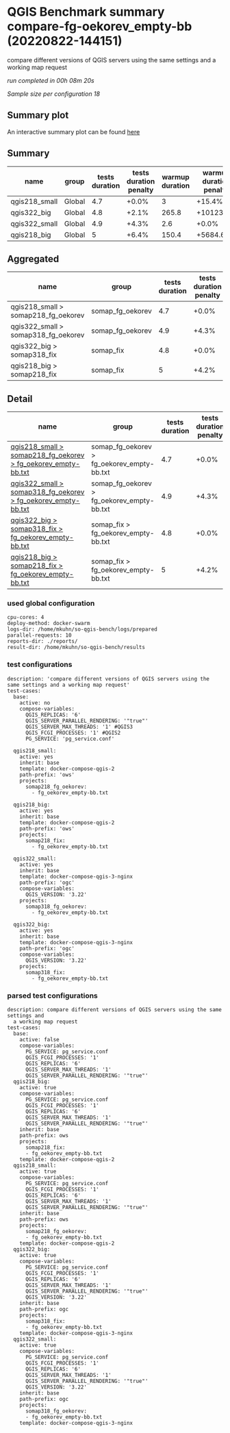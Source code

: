 # QGIS Benchmark summary compare-fg-oekorev_empty-bb (20220822-144151)


compare different versions of QGIS servers using the same settings and a working map request

_run completed in 00h 08m 20s_

_Sample size per configuration 18_
## Summary plot
An interactive summary plot can be found [here](report_compare-fg-oekorev_empty-bb_20220822-144151_plot.html)

## Summary
| name          | group   |   tests duration | tests duration penalty   |   warmup duration | warmup duration penalty   |   totalResTime | totalResTime penalty   |   medianResTime | medianResTime penalty   |   minResTime |   maxResTime |   responseSizeMB |   sampleCount |   errorCount |   memMaxMB |   memAvgMB |   memMinMB |   cpuMax% |   cpuAvg% |   cpuMin% |   errorPct |
|---------------|---------|------------------|--------------------------|-------------------|---------------------------|----------------|------------------------|-----------------|-------------------------|--------------|--------------|------------------|---------------|--------------|------------|------------|------------|-----------|-----------|-----------|------------|
| qgis218_small | Global  |              4.7 | +0.0%                    |               3   | +15.4%                    |            0.1 | +0.0%                  |               1 | +0.0%                   |            1 |           25 |                0 |            18 |           18 |     5781   |     5781   |     5781   |       0.7 |       0.7 |       0.7 |        100 |
| qgis322_big   | Global  |              4.8 | +2.1%                    |             265.8 | +10123.1%                 |            0.1 | +174.0%                |               6 | +500.0%                 |            5 |           29 |                0 |            18 |           18 |     -inf   |      nan   |      inf   |    -inf   |     nan   |     inf   |        100 |
| qgis322_small | Global  |              4.9 | +4.3%                    |               2.6 | +0.0%                     |            0.1 | +40.0%                 |               3 | +200.0%                 |            2 |           23 |                0 |            18 |           18 |     6541.9 |     6541.9 |     6541.9 |       6.4 |       6.4 |       6.4 |        100 |
| qgis218_big   | Global  |              5   | +6.4%                    |             150.4 | +5684.6%                  |            1.1 | +2160.0%               |               1 | +0.0%                   |            1 |         1102 |                0 |            18 |           18 |     -inf   |      nan   |      inf   |    -inf   |     nan   |     inf   |        100 |

## Aggregated
| name                                | group            |   tests duration | tests duration penalty   |   warmup duration | warmup duration penalty   |   totalResTime | totalResTime penalty   |   medianResTime | medianResTime penalty   |   minResTime |   maxResTime |   responseSizeMB |   sampleCount |   errorCount |   memMaxMB |   memAvgMB |   memMinMB |   cpuMax% |   cpuAvg% |   cpuMin% |   errorPct |
|-------------------------------------|------------------|------------------|--------------------------|-------------------|---------------------------|----------------|------------------------|-----------------|-------------------------|--------------|--------------|------------------|---------------|--------------|------------|------------|------------|-----------|-----------|-----------|------------|
| qgis218_small > somap218_fg_oekorev | somap_fg_oekorev |              4.7 | +0.0%                    |               3   | +15.4%                    |            0.1 | +0.0%                  |               1 | +0.0%                   |            1 |           25 |                0 |            18 |           18 |     5781   |     5781   |     5781   |       0.7 |       0.7 |       0.7 |        100 |
| qgis322_small > somap318_fg_oekorev | somap_fg_oekorev |              4.9 | +4.3%                    |               2.6 | +0.0%                     |            0.1 | +40.0%                 |               3 | +200.0%                 |            2 |           23 |                0 |            18 |           18 |     6541.9 |     6541.9 |     6541.9 |       6.4 |       6.4 |       6.4 |        100 |
| qgis322_big > somap318_fix          | somap_fix        |              4.8 | +0.0%                    |             265.8 | +76.7%                    |            0.1 | +0.0%                  |               6 | +500.0%                 |            5 |           29 |                0 |            18 |           18 |     -inf   |      nan   |      inf   |    -inf   |     nan   |     inf   |        100 |
| qgis218_big > somap218_fix          | somap_fix        |              5   | +4.2%                    |             150.4 | +0.0%                     |            1.1 | +724.8%                |               1 | +0.0%                   |            1 |         1102 |                0 |            18 |           18 |     -inf   |      nan   |      inf   |    -inf   |     nan   |     inf   |        100 |

## Detail
| name                                                                                                                                                                                                           | group                                      |   tests duration | tests duration penalty   |   warmup duration | warmup duration penalty   |   totalResTime | totalResTime penalty   |   medianResTime | medianResTime penalty   |   sampleCount |   errorCount |   errorPct |   meanResTime |   minResTime |   maxResTime |   pct1ResTime |   pct2ResTime |   pct3ResTime |   throughput |   receivedKBytesPerSec |   sentKBytesPerSec |   responseSizeMB |   memMaxMB |   memAvgMB |   memMinMB |   cpuMax% |   cpuAvg% |   cpuMin% |
|----------------------------------------------------------------------------------------------------------------------------------------------------------------------------------------------------------------|--------------------------------------------|------------------|--------------------------|-------------------|---------------------------|----------------|------------------------|-----------------|-------------------------|---------------|--------------|------------|---------------|--------------|--------------|---------------|---------------|---------------|--------------|------------------------|--------------------|------------------|------------|------------|------------|-----------|-----------|-----------|
| [qgis218_small > somap218_fg_oekorev > fg_oekorev_empty-bb.txt](../results/details/compare-fg-oekorev_empty-bb/20220822-144151/qgis218_small/somap218_fg_oekorev/fg_oekorev_empty-bb.txt/dashboard/index.html) | somap_fg_oekorev > fg_oekorev_empty-bb.txt |              4.7 | +0.0%                    |               3   | +15.4%                    |            0.1 | +0.0%                  |               1 | +0.0%                   |            18 |           18 |        100 |       2.77778 |            1 |           25 |           5.2 |            25 |            25 |     391.304  |              168.563   |          151.325   |                0 |     5781   |     5781   |     5781   |       0.7 |       0.7 |       0.7 |
| [qgis322_small > somap318_fg_oekorev > fg_oekorev_empty-bb.txt](../results/details/compare-fg-oekorev_empty-bb/20220822-144151/qgis322_small/somap318_fg_oekorev/fg_oekorev_empty-bb.txt/dashboard/index.html) | somap_fg_oekorev > fg_oekorev_empty-bb.txt |              4.9 | +4.3%                    |               2.6 | +0.0%                     |            0.1 | +40.0%                 |               3 | +200.0%                 |            18 |           18 |        100 |       3.88889 |            2 |           23 |           5.9 |            23 |            23 |     352.941  |              155.101   |          136.489   |                0 |     6541.9 |     6541.9 |     6541.9 |       6.4 |       6.4 |       6.4 |
| [qgis322_big > somap318_fix > fg_oekorev_empty-bb.txt](../results/details/compare-fg-oekorev_empty-bb/20220822-144151/qgis322_big/somap318_fix/fg_oekorev_empty-bb.txt/dashboard/index.html)                   | somap_fix > fg_oekorev_empty-bb.txt        |              4.8 | +0.0%                    |             265.8 | +76.7%                    |            0.1 | +0.0%                  |               6 | +500.0%                 |            18 |           18 |        100 |       7.61111 |            5 |           29 |          12.8 |            29 |            29 |     200      |               87.8906  |           75.9766  |                0 |      nan   |      nan   |      nan   |     nan   |     nan   |     nan   |
| [qgis218_big > somap218_fix > fg_oekorev_empty-bb.txt](../results/details/compare-fg-oekorev_empty-bb/20220822-144151/qgis218_big/somap218_fix/fg_oekorev_empty-bb.txt/dashboard/index.html)                   | somap_fix > fg_oekorev_empty-bb.txt        |              5   | +4.2%                    |             150.4 | +0.0%                     |            1.1 | +724.8%                |               1 | +0.0%                   |            18 |           18 |        100 |      62.7778  |            1 |         1102 |         116.5 |          1102 |          1102 |      16.3339 |                7.03621 |            6.20498 |                0 |      nan   |      nan   |      nan   |     nan   |     nan   |     nan   |

### used global configuration

```
cpu-cores: 4
deploy-method: docker-swarm
logs-dir: /home/mkuhn/so-qgis-bench/logs/prepared
parallel-requests: 10
reports-dir: ./reports/
result-dir: /home/mkuhn/so-qgis-bench/results

```
### test configurations

```
description: 'compare different versions of QGIS servers using the same settings and a working map request'
test-cases:
  base:
    active: no
    compose-variables:
      QGIS_REPLICAS: '6'
      QGIS_SERVER_PARALLEL_RENDERING: '"true"'
      QGIS_SERVER_MAX_THREADS: '1' #QGIS3
      QGIS_FCGI_PROCESSES: '1' #QGIS2
      PG_SERVICE: 'pg_service.conf'

  qgis218_small:
    active: yes
    inherit: base
    template: docker-compose-qgis-2
    path-prefix: 'ows'
    projects:
      somap218_fg_oekorev:
        - fg_oekorev_empty-bb.txt

  qgis218_big:
    active: yes
    inherit: base
    template: docker-compose-qgis-2
    path-prefix: 'ows'
    projects:
      somap218_fix:
        - fg_oekorev_empty-bb.txt

  qgis322_small:
    active: yes
    inherit: base
    template: docker-compose-qgis-3-nginx
    path-prefix: 'ogc'
    compose-variables:
      QGIS_VERSION: '3.22'
    projects:
      somap318_fg_oekorev:
        - fg_oekorev_empty-bb.txt

  qgis322_big:
    active: yes
    inherit: base
    template: docker-compose-qgis-3-nginx
    path-prefix: 'ogc'
    compose-variables:
      QGIS_VERSION: '3.22'
    projects:
      somap318_fix:
        - fg_oekorev_empty-bb.txt
```
### parsed test configurations

```
description: compare different versions of QGIS servers using the same settings and
  a working map request
test-cases:
  base:
    active: false
    compose-variables:
      PG_SERVICE: pg_service.conf
      QGIS_FCGI_PROCESSES: '1'
      QGIS_REPLICAS: '6'
      QGIS_SERVER_MAX_THREADS: '1'
      QGIS_SERVER_PARALLEL_RENDERING: '"true"'
  qgis218_big:
    active: true
    compose-variables:
      PG_SERVICE: pg_service.conf
      QGIS_FCGI_PROCESSES: '1'
      QGIS_REPLICAS: '6'
      QGIS_SERVER_MAX_THREADS: '1'
      QGIS_SERVER_PARALLEL_RENDERING: '"true"'
    inherit: base
    path-prefix: ows
    projects:
      somap218_fix:
      - fg_oekorev_empty-bb.txt
    template: docker-compose-qgis-2
  qgis218_small:
    active: true
    compose-variables:
      PG_SERVICE: pg_service.conf
      QGIS_FCGI_PROCESSES: '1'
      QGIS_REPLICAS: '6'
      QGIS_SERVER_MAX_THREADS: '1'
      QGIS_SERVER_PARALLEL_RENDERING: '"true"'
    inherit: base
    path-prefix: ows
    projects:
      somap218_fg_oekorev:
      - fg_oekorev_empty-bb.txt
    template: docker-compose-qgis-2
  qgis322_big:
    active: true
    compose-variables:
      PG_SERVICE: pg_service.conf
      QGIS_FCGI_PROCESSES: '1'
      QGIS_REPLICAS: '6'
      QGIS_SERVER_MAX_THREADS: '1'
      QGIS_SERVER_PARALLEL_RENDERING: '"true"'
      QGIS_VERSION: '3.22'
    inherit: base
    path-prefix: ogc
    projects:
      somap318_fix:
      - fg_oekorev_empty-bb.txt
    template: docker-compose-qgis-3-nginx
  qgis322_small:
    active: true
    compose-variables:
      PG_SERVICE: pg_service.conf
      QGIS_FCGI_PROCESSES: '1'
      QGIS_REPLICAS: '6'
      QGIS_SERVER_MAX_THREADS: '1'
      QGIS_SERVER_PARALLEL_RENDERING: '"true"'
      QGIS_VERSION: '3.22'
    inherit: base
    path-prefix: ogc
    projects:
      somap318_fg_oekorev:
      - fg_oekorev_empty-bb.txt
    template: docker-compose-qgis-3-nginx

```